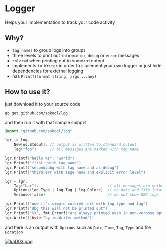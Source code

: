 # Logger

Helps your implementation to track your code activity

## Why?

- `tag names` to group logs into groups
- three levels to print out `information`, `debug` or `error` messages
- `colored` when printing out to standard output
- implements `io.Writer` in order to implement your own logger or just hide
  dependencies for external logging
- has `Printf(format string, args ...any)`

## How to use it?

just download it to your source code

```shell
go get github.com/sokool/log
```

and then run it with that sample snippet

```go
import "github.com/sokool/log"

lgr := log.
    New(os.Stdout). // output is written to standard output
    Tag("foo")      // all messages are marked with tag name

lgr.Printf("hello %s", "world")
lgr.Printf("first: with tag name")
lgr.Printf("second:dbg with tag name and as debug")
lgr.Printf("third:err with tage name and explicit error level")

lgr = lgr.
    Tag("bar").                               // all messages are marked with bar tag name
    Options(log.Type | log.Tag | log.Colors). // no date and file location in output
    Verbose(false)                            // do not show DBG logs

lgr.Printf("now it's simple colored text with log type and tag")
lgr.Printf("dbg this will not be printed out")
lgr.Printf("%s", fmt.Errorf("are always printed even in non-verbose option"))
lgr.Write([]byte("by io.Writer method"))

```
and here is an output with `Options` such as `Date`, `Time`, `Tag`, `Type` and file `Location`

[![kaD03.png](https://imgtr.ee/images/2023/04/05/kaD03.png)](https://imgtr.ee/i/kaD03)